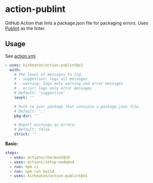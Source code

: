 # action-publint

GitHub Action that lints a package.json file for packaging errors. Uses [Publint](https://publint.dev/) as the linter.

## Usage

See [action.yml](action.yml)

```yaml
- uses: kirkeaton/action-publint@v1
  with:
    # The level of messages to log.
    # - suggestion: logs all messages
    # - warning: logs only warning and error messages
    # - error: logs only error messages
    # Default: 'suggestion'
    level: ''

    # Path to your package that contains a package.json file.
    # Default: '.'
    pkg-dir: ''

    # Report warnings as errors.
    # Default: false
    strict: ''
```

**Basic:**

```yaml
steps:
  - uses: actions/checkout@v4
  - uses: actions/setup-node@v4
  - run: npm ci
  - run: npm run build
  - uses: kirkeaton/action-publint@v1
```
